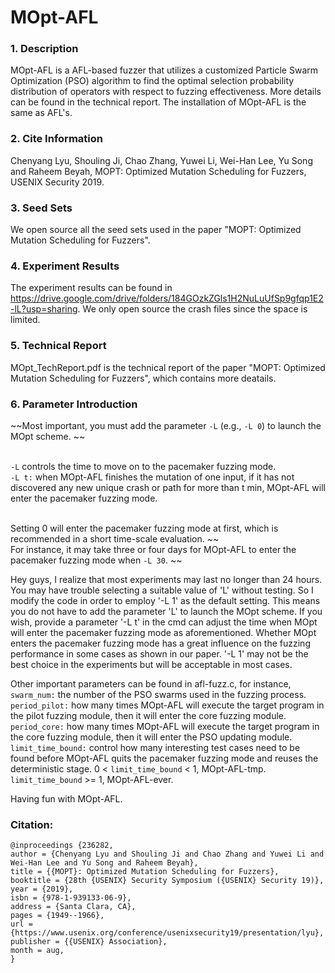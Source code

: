 # MOpt-AFL
### 1. Description
MOpt-AFL is a AFL-based fuzzer that utilizes a customized Particle Swarm Optimization (PSO) algorithm to find the optimal selection probability distribution of operators with respect to fuzzing effectiveness. More details can be found in the technical report. The installation of MOpt-AFL is the same as AFL's. 

### 2. Cite Information
Chenyang Lyu, Shouling Ji, Chao Zhang, Yuwei Li, Wei-Han Lee, Yu Song and Raheem Beyah, MOPT: Optimized Mutation Scheduling for Fuzzers, USENIX Security 2019. 

### 3. Seed Sets
We open source all the seed sets used in the paper "MOPT: Optimized Mutation Scheduling for Fuzzers".

### 4. Experiment Results
The experiment results can be found in https://drive.google.com/drive/folders/184GOzkZGls1H2NuLuUfSp9gfqp1E2-lL?usp=sharing.  We only open source the crash files since the space is limited. 

### 5. Technical Report
MOpt_TechReport.pdf is the technical report of the paper "MOPT: Optimized Mutation Scheduling for Fuzzers", which contains more deatails. 

### 6. Parameter Introduction

~~Most important, you must add the parameter `-L` (e.g., `-L 0`) to launch the MOpt scheme. ~~


<br>`-L` controls the time to move on to the pacemaker fuzzing mode.
<br>`-L t:` when MOpt-AFL finishes the mutation of one input, if it has not discovered any new unique crash or path for more than t min, MOpt-AFL will enter the pacemaker fuzzing mode. 

<br>Setting 0 will enter the pacemaker fuzzing mode at first, which is recommended in a short time-scale evaluation. 
~~<br>For instance, it may take three or four days for MOpt-AFL to enter the pacemaker fuzzing mode when `-L 30`. ~~


Hey guys, I realize that most experiments may last no longer than 24 hours. You may have trouble selecting a suitable value of 'L' without testing. So I modify the code in order to employ '-L 1' as the default setting. This means you do not have to add the parameter 'L' to launch the MOpt scheme. If you wish, provide a parameter '-L t' in the cmd can adjust the time when MOpt will enter the pacemaker fuzzing mode as aforementioned. Whether MOpt enters the pacemaker fuzzing mode has a great influence on the fuzzing performance in some cases as shown in our paper. '-L 1' may not be the best choice in the experiments but will be acceptable in most cases. 



Other important parameters can be found in afl-fuzz.c, for instance, 
<br>`swarm_num:` the number of the PSO swarms used in the fuzzing process.
<br>`period_pilot:` how many times MOpt-AFL will execute the target program in the pilot fuzzing module, then it will enter the core fuzzing module. 
<br>`period_core:` how many times MOpt-AFL will execute the target program in the core fuzzing module, then it will enter the PSO updating module. 
<br>`limit_time_bound:` control how many interesting test cases need to be found before MOpt-AFL quits the pacemaker fuzzing mode and reuses the deterministic stage. 
0 < `limit_time_bound` < 1, MOpt-AFL-tmp.  `limit_time_bound` >= 1, MOpt-AFL-ever. 

Having fun with MOpt-AFL. 

### Citation:
```
@inproceedings {236282,
author = {Chenyang Lyu and Shouling Ji and Chao Zhang and Yuwei Li and Wei-Han Lee and Yu Song and Raheem Beyah},
title = {{MOPT}: Optimized Mutation Scheduling for Fuzzers},
booktitle = {28th {USENIX} Security Symposium ({USENIX} Security 19)},
year = {2019},
isbn = {978-1-939133-06-9},
address = {Santa Clara, CA},
pages = {1949--1966},
url = {https://www.usenix.org/conference/usenixsecurity19/presentation/lyu},
publisher = {{USENIX} Association},
month = aug,
}
```

